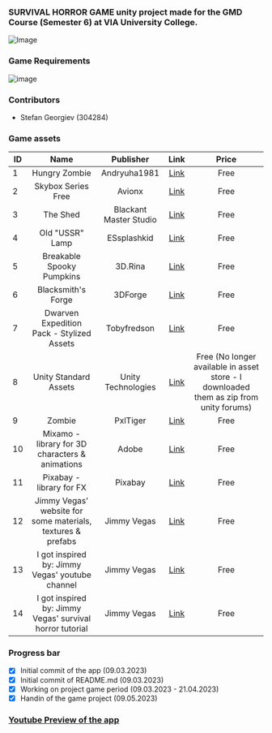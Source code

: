### SURVIVAL HORROR GAME unity project made for the GMD Course (Semester 6) at VIA University College. 
![Image](https://upload.wikimedia.org/wikipedia/commons/5/5d/VIA_UC_logo.png)

### Game Requirements
![image](https://user-images.githubusercontent.com/82092907/224055115-42dbe32d-a131-446e-bc0a-dd216099dfb6.png)

### Contributors
- Stefan Georgiev (304284)

### Game assets

| ID | Name | Publisher |  Link   | Price  | 
| -- |:-------:|:-------------:|:--------:|:--------:|
| 1  | Hungry Zombie | Andryuha1981 | [Link](https://assetstore.unity.com/packages/3d/characters/hungry-zombie-99750) | Free |
| 2  | Skybox Series Free | Avionx | [Link](https://assetstore.unity.com/packages/2d/textures-materials/sky/skybox-series-free-103633) | Free |
| 3  | The Shed | Blackant Master Studio | [Link](https://assetstore.unity.com/packages/3d/environments/urban/the-shed-10303) | Free |
| 4  | Old "USSR" Lamp | ESsplashkid | [Link](https://assetstore.unity.com/packages/3d/props/electronics/old-ussr-lamp-110400) | Free |
| 5  | Breakable Spooky Pumpkins | 3D.Rina | [Link](https://assetstore.unity.com/packages/3d/props/food/breakable-spooky-pumpkins-12060) | Free |
| 6  | Blacksmith's Forge | 3DForge | [Link](https://assetstore.unity.com/packages/3d/environments/fantasy/blacksmith-s-forge-17785) | Free | 
| 7  | Dwarven Expedition Pack - Stylized Assets | Tobyfredson | [Link](https://assetstore.unity.com/packages/3d/environments/dungeons/dwarven-expedition-pack-stylized-assets-155149) | Free |
| 8  | Unity Standard Assets | Unity Technologies | [Link](https://assetstore.unity.com/packages/essentials/asset-packs/standard-assets-for-unity-2018-4-32351) | Free (No longer available in asset store - I downloaded them as zip from unity forums) |
| 9 | Zombie | PxlTiger | [Link](https://assetstore.unity.com/packages/3d/characters/humanoids/zombie-30232) | Free |
| 10 | Mixamo - library for 3D characters & animations | Adobe | [Link](https://www.mixamo.com/) | Free |
| 11 | Pixabay - library for FX | Pixabay | [Link](https://pixabay.com/sound-effects/) | Free |
| 12 | Jimmy Vegas' website for some materials, textures & prefabs | Jimmy Vegas | [Link](https://jvunity.weebly.com/) | Free |
| 13 | I got inspired by: Jimmy Vegas' youtube channel | Jimmy Vegas | [Link](https://www.youtube.com/@JimmyVegasUnity) | Free |
| 14 | I got inspired by: Jimmy Vegas' survival horror tutorial | Jimmy Vegas | [Link](https://www.youtube.com/watch?v=fSTQoClEAEQ&list=PLI5KGtDrj4HVInyXdx5N2oYUAb9U7rJ4L&index=79&ab_channel=JimmyVegas) | Free |


### Progress bar
- [x] Initial commit of the app (09.03.2023)
- [x] Initial commit of README.md (09.03.2023) 
- [x] Working on project game period (09.03.2023 - 21.04.2023)
- [x] Handin of the game project (09.05.2023)

### [Youtube Preview of the app](https://youtu.be/XYNmKGC5c9Q)
